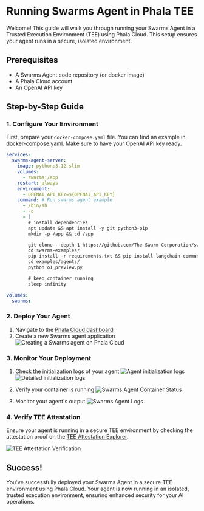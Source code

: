 # Running Swarms Agent in Phala TEE

Welcome! This guide will walk you through running your Swarms Agent in a Trusted Execution Environment (TEE) using Phala Cloud. This setup ensures your agent runs in a secure, isolated environment.

## Prerequisites

- A Swarms Agent code repository (or docker image)
- A Phala Cloud account
- An OpenAI API key

## Step-by-Step Guide

### 1. Configure Your Environment

First, prepare your `docker-compose.yaml` file. You can find an example in [docker-compose.yaml](./docker-compose.yaml). Make sure to have your OpenAI API key ready.

```yaml
services:
  swarms-agent-server:
    image: python:3.12-slim
    volumes:
      - swarms:/app
    restart: always
    environment:
      - OPENAI_API_KEY=${OPENAI_API_KEY}
    command: # Run swarms agent example
      - /bin/sh
      - -c
      - |
        # install dependencies
        apt update && apt install -y git python3-pip
        mkdir -p /app && cd /app

        git clone --depth 1 https://github.com/The-Swarm-Corporation/swarms-examples
        cd swarms-examples/
        pip install -r requirements.txt && pip install langchain-community langchain-core
        cd examples/agents/
        python o1_preview.py

        # keep container running
        sleep infinity

volumes:
  swarms:
```

### 2. Deploy Your Agent

1. Navigate to the [Phala Cloud dashboard](https://cloud.phala.network/dashboard)
2. Create a new Swarms agent application
   ![Creating a Swarms agent on Phala Cloud](./01_create_agent_on_phala_cloud.png)

### 3. Monitor Your Deployment

1. Check the initialization logs of your agent
   ![Agent initialization logs](./02_serial_logs.png)
   ![Detailed initialization logs](./03_serial_logs.png)

2. Verify your container is running
   ![Swarms Agent Container Status](./04_swarms_agent_containers.png)

3. Monitor your agent's output
   ![Swarms Agent Logs](./05_agent_output.png)

### 4. Verify TEE Attestation

Ensure your agent is running in a secure TEE environment by checking the attestation proof on the [TEE Attestation Explorer](https://proof.t16z.com/).

![TEE Attestation Verification](./06_attestation.png)

## Success!

You've successfully deployed your Swarms Agent in a secure TEE environment using Phala Cloud. Your agent is now running in an isolated, trusted execution environment, ensuring enhanced security for your AI operations.
